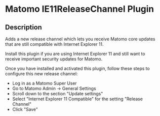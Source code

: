 # Matomo IE11ReleaseChannel Plugin

## Description

Adds a new release channel which lets you receive Matomo core updates that are still compatible with Internet Explorer 11.

Install this plugin if you are using Internet Explorer 11 and still want to receive important security updates for Matomo.

Once you have installed and activated this plugin, follow these steps to configure this new release channel:

* Log in as a Matomo Super User
* Go to Matomo Admin -> General Settings
* Scroll down to the section "Update settings"
* Select "Internet Explorer 11 Compatible" for the setting "Release Channel" 
* Click "Save"


